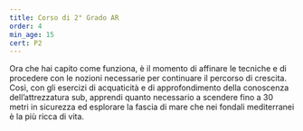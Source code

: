 ```yaml
---
title: Corso di 2° Grado AR
order: 4
min_age: 15
cert: P2
---
```


Ora che hai capito come funziona, è il momento di affinare le tecniche e di procedere con le nozioni necessarie per continuare il percorso di crescita. Così, con gli esercizi di acquaticità e di approfondimento della conoscenza dell’attrezzatura sub, apprendi quanto necessario a scendere fino a 30 metri in sicurezza ed esplorare la fascia di mare che nei fondali mediterranei è la più ricca di vita.
